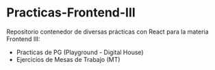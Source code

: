 # Practicas-Frontend-III

Repositorio contenedor de diversas prácticas con React para la materia Frontend III:

- Practicas de PG (Playground - Digital House)
- Ejercicios de Mesas de Trabajo (MT)
